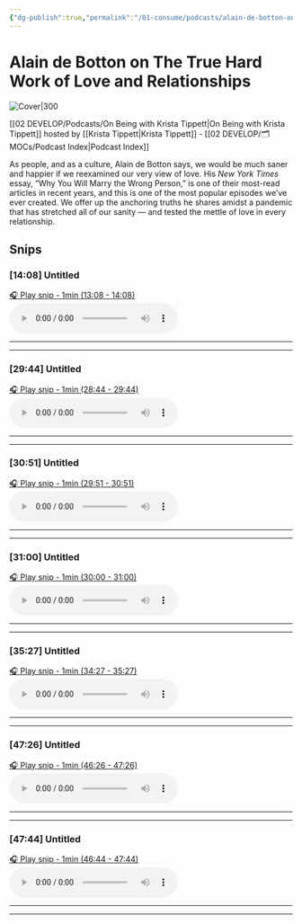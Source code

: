 ```yaml
---
{"dg-publish":true,"permalink":"/01-consume/podcasts/alain-de-botton-on-the-true-hard-work-of-love-and-relationships/","title":"Alain de Botton on The True Hard Work of Love and Relationships","tags":["love","relationships","podcasts"]}
---
```


# Alain de Botton on The True Hard Work of Love and Relationships


![Cover|300](https://wsrv.nl/?url=https%3A%2F%2Fimage.simplecastcdn.com%2Fimages%2Fd5bd87cf-c1b4-4724-a2e0-67be37425906%2Fa6b148ee-97c6-4a85-9e41-868133c93db6%2F3000x3000%2Fonbe-isolated-master-logo-square.jpg%3Faid%3Drss_feed&w=300&h=300)

[[02 DEVELOP/Podcasts/On Being with Krista Tippett\|On Being with Krista Tippett]] hosted by [[Krista Tippett\|Krista Tippett]] - [[02 DEVELOP/🗂️ MOCs/Podcast Index\|Podcast Index]]

As people, and as a culture, Alain de Botton says, we would be much saner and happier if we reexamined our very view of love. His _New York Times_ essay, “Why You Will Marry the Wrong Person,” is one of their most-read articles in recent years, and this is one of the most popular episodes we’ve ever created. We offer up the anchoring truths he shares amidst a pandemic that has stretched all of our sanity — and tested the mettle of love in every relationship.

## Snips


### [14:08] Untitled


[🎧 Play snip - 1min️ (13:08 - 14:08)](https://share.snipd.com/snip/8b3af4d5-d2b5-419c-9971-5f161fe0b0f3)
<audio controls> <source src="https://dts.podtrac.com/redirect.mp3/afp-901179-injected.calisto.simplecastaudio.com/85760130-020c-4d30-8e15-26c5c451394f/episodes/4884cb13-3b14-4fcc-b046-997d3a0be4d4/audio/128/default.mp3?aid=rss_feed&awCollectionId=85760130-020c-4d30-8e15-26c5c451394f&awEpisodeId=4884cb13-3b14-4fcc-b046-997d3a0be4d4&feed=AuAxH_Bf#t=13:08,14:08"> </audio>




---




---


### [29:44] Untitled


[🎧 Play snip - 1min️ (28:44 - 29:44)](https://share.snipd.com/snip/837f28f2-a3d5-460b-9e37-4e84e684ac9e)
<audio controls> <source src="https://dts.podtrac.com/redirect.mp3/afp-901179-injected.calisto.simplecastaudio.com/85760130-020c-4d30-8e15-26c5c451394f/episodes/4884cb13-3b14-4fcc-b046-997d3a0be4d4/audio/128/default.mp3?aid=rss_feed&awCollectionId=85760130-020c-4d30-8e15-26c5c451394f&awEpisodeId=4884cb13-3b14-4fcc-b046-997d3a0be4d4&feed=AuAxH_Bf#t=28:44,29:44"> </audio>




---




---


### [30:51] Untitled


[🎧 Play snip - 1min️ (29:51 - 30:51)](https://share.snipd.com/snip/4fa881b7-3f80-4856-aa47-ebe3ee9f6f87)
<audio controls> <source src="https://dts.podtrac.com/redirect.mp3/afp-901179-injected.calisto.simplecastaudio.com/85760130-020c-4d30-8e15-26c5c451394f/episodes/4884cb13-3b14-4fcc-b046-997d3a0be4d4/audio/128/default.mp3?aid=rss_feed&awCollectionId=85760130-020c-4d30-8e15-26c5c451394f&awEpisodeId=4884cb13-3b14-4fcc-b046-997d3a0be4d4&feed=AuAxH_Bf#t=29:51,30:51"> </audio>




---




---


### [31:00] Untitled


[🎧 Play snip - 1min️ (30:00 - 31:00)](https://share.snipd.com/snip/242baf66-429d-4a23-92db-160c71f841b1)
<audio controls> <source src="https://dts.podtrac.com/redirect.mp3/afp-901179-injected.calisto.simplecastaudio.com/85760130-020c-4d30-8e15-26c5c451394f/episodes/4884cb13-3b14-4fcc-b046-997d3a0be4d4/audio/128/default.mp3?aid=rss_feed&awCollectionId=85760130-020c-4d30-8e15-26c5c451394f&awEpisodeId=4884cb13-3b14-4fcc-b046-997d3a0be4d4&feed=AuAxH_Bf#t=30:00,31:00"> </audio>




---




---


### [35:27] Untitled


[🎧 Play snip - 1min️ (34:27 - 35:27)](https://share.snipd.com/snip/4ac67ea8-fdeb-467f-9a11-f23e8eb03b43)
<audio controls> <source src="https://dts.podtrac.com/redirect.mp3/afp-901179-injected.calisto.simplecastaudio.com/85760130-020c-4d30-8e15-26c5c451394f/episodes/4884cb13-3b14-4fcc-b046-997d3a0be4d4/audio/128/default.mp3?aid=rss_feed&awCollectionId=85760130-020c-4d30-8e15-26c5c451394f&awEpisodeId=4884cb13-3b14-4fcc-b046-997d3a0be4d4&feed=AuAxH_Bf#t=34:27,35:27"> </audio>




---




---


### [47:26] Untitled


[🎧 Play snip - 1min️ (46:26 - 47:26)](https://share.snipd.com/snip/781853a7-c406-4e9b-aa70-4025808a51b6)
<audio controls> <source src="https://dts.podtrac.com/redirect.mp3/afp-901179-injected.calisto.simplecastaudio.com/85760130-020c-4d30-8e15-26c5c451394f/episodes/4884cb13-3b14-4fcc-b046-997d3a0be4d4/audio/128/default.mp3?aid=rss_feed&awCollectionId=85760130-020c-4d30-8e15-26c5c451394f&awEpisodeId=4884cb13-3b14-4fcc-b046-997d3a0be4d4&feed=AuAxH_Bf#t=46:26,47:26"> </audio>




---




---


### [47:44] Untitled


[🎧 Play snip - 1min️ (46:44 - 47:44)](https://share.snipd.com/snip/b69a4ed3-283f-4fe3-9f8b-a4c90a9f40b2)
<audio controls> <source src="https://dts.podtrac.com/redirect.mp3/afp-901179-injected.calisto.simplecastaudio.com/85760130-020c-4d30-8e15-26c5c451394f/episodes/4884cb13-3b14-4fcc-b046-997d3a0be4d4/audio/128/default.mp3?aid=rss_feed&awCollectionId=85760130-020c-4d30-8e15-26c5c451394f&awEpisodeId=4884cb13-3b14-4fcc-b046-997d3a0be4d4&feed=AuAxH_Bf#t=46:44,47:44"> </audio>




---




---


